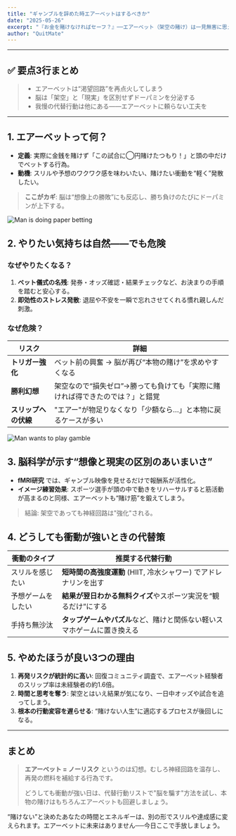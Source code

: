 ```yaml
---
title: "ギャンブルを辞めた時エアーベットはするべきか"
date: "2025-05-26"
excerpt: "『お金を賭けなければセーフ？』──エアーベット（架空の賭け）は一見無害に思えますが、実は回復を遠回りさせる落とし穴です。なぜ“やめたほうがいい”のか、心理学と脳科学の視点から解説します。"
author: "QuitMate"
---
```


---

## ✅ 要点3行まとめ

> - エアーベットは“渇望回路”を再点火してしまう
> - 脳は「架空」と「現実」を区別せずドーパミンを分泌する
> - 我慢の代替行動は他にある——エアーベットに頼らない工夫を

---

## 1. エアーベットって何？

- **定義**: 実際に金銭を賭けず「この試合に◯円賭けたつもり！」と頭の中だけでベットする行為。
- **動機**: スリルや予想のワクワク感を味わいたい、賭けたい衝動を“軽く”発散したい。

> **ここがカギ**: 脳は“想像上の勝敗”にも反応し、勝ち負けのたびにドーパミンが上下する。

![Man is doing paper betting](paper-betting.png)

## 2. やりたい気持ちは自然——でも危険

### なぜやりたくなる？

1. **ベット儀式の名残**: 発券・オッズ確認・結果チェックなど、お決まりの手順を踏むと安心する。
2. **即効性のストレス発散**: 退屈や不安を一瞬で忘れさせてくれる慣れ親しんだ刺激。

### なぜ危険？

| リスク               | 詳細                                                                          |
| -------------------- | ----------------------------------------------------------------------------- |
| **トリガー強化**     | ベット前の興奮 → 脳が再び“本物の賭け”を求めやすくなる                         |
| **勝利幻想**         | 架空なので“損失ゼロ”→勝っても負けても「実際に賭ければ得できたのでは？」と錯覚 |
| **スリップへの伏線** | "エアー"が物足りなくなり「少額なら…」と本物に戻るケースが多い                 |

![Man wants to play gamble](trying-to-bet.png)

## 3. 脳科学が示す“想像と現実の区別のあいまいさ”

- **fMRI研究** では、ギャンブル映像を見せるだけで報酬系が活性化。
- **イメージ練習効果**: スポーツ選手が頭の中で動きをリハーサルすると筋活動が高まるのと同様、エアーベットも“賭け筋”を鍛えてしまう。

> 結論: 架空であっても神経回路は"強化"される。

## 4. どうしても衝動が強いときの代替策

| 衝動のタイプ       | 推奨する代替行動                                                         |
| ------------------ | ------------------------------------------------------------------------ |
| スリルを感じたい   | **短時間の高強度運動** (HIIT, 冷水シャワー) でアドレナリンを出す         |
| 予想ゲームをしたい | **結果が翌日わかる無料クイズ**やスポーツ実況を“観るだけ”にする           |
| 手持ち無沙汰       | **タップゲームやパズル**など、賭けと関係ない軽いスマホゲームに置き換える |

## 5. やめたほうが良い3つの理由

1. **再発リスクが統計的に高い**: 回復コミュニティ調査で、エアーベット経験者のスリップ率は未経験者の約1.6倍。
2. **時間と思考を奪う**: 架空とはいえ結果が気になり、一日中オッズや試合を追ってしまう。
3. **根本の行動変容を遅らせる**: “賭けない人生”に適応するプロセスが後回しになる。

---

## まとめ

> **エアーベット = ノーリスク** というのは幻想。むしろ神経回路を温存し、再発の燃料を補給する行為です。
>
> どうしても衝動が強い日は、代替行動リストで"脳を騙す"方法を試し、本物の賭けはもちろんエアーベットも回避しましょう。

“賭けない”と決めたあなたの時間とエネルギーは、別の形でスリルや達成感に変えられます。エアーベットに未来はありません──今日ここで手放しましょう。
